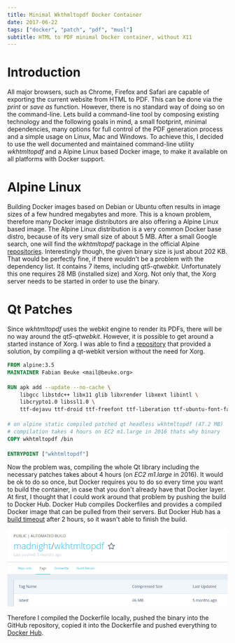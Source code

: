 ```yaml
---
title: Minimal Wkthmltopdf Docker Container
date: 2017-06-22
tags: ["docker", "patch", "pdf", "musl"]
subtitle: HTML to PDF minimal Docker container, without X11
---
```


# Introduction

All major browsers, such as Chrome, Firefox and Safari are capable of exporting the current website from HTML to PDF. This can be done via the _print_ or _save as_ function. However, there is no standard way of doing so on the command-line. Lets build a command-line tool by composing existing technology and the following goals in mind, a small footprint, minimal dependencies, many options for full control of the PDF generation process and a simple usage on Linux, Mac and Windows. To achieve this, I decided to use the well documented and maintained command-line utility *wkhtmltopdf* and a Alpine Linux based Docker image, to make it available on all platforms with Docker support.

# Alpine Linux

Building Docker images based on Debian or Ubuntu often results in image sizes of a few hundred megabytes and more. This is a known problem, therefore many Docker image distributors are also offering a Alpine Linux based image. The Alpine Linux distribution is a very common Docker base distro, because of its very small size of about 5 MB. After a small Google search, one will find the *wkhtmltopdf* package in the official Alpine [repositories](https://pkgs.alpinelinux.org/package/edge/testing/x86/wkhtmltopdf). Interestingly though, the given binary size is just about 202 KB. That would be perfectly fine, if there wouldn't be a problem with the dependency list. It contains 7 items, including *qt5-qtwebkit*. Unfortunately this one requires 28 MB (installed size) and Xorg. Not only that, the Xorg server needs to be started in order to use the binary.

# Qt Patches

Since *wkhtmltopdf* uses the webkit engine to render its PDFs, there will be no way around the *qt5-qtwebkit*. However, it is possible to get around a started instance of Xorg. I was able to find a [repository](https://github.com/alloylab/Docker-Alpine-wkhtmltopdf) that provided a solution, by compiling a qt-webkit version without the need for Xorg.

```Dockerfile
FROM alpine:3.5
MAINTAINER Fabian Beuke <mail@beuke.org>

RUN apk add --update --no-cache \
    libgcc libstdc++ libx11 glib libxrender libxext libintl \
    libcrypto1.0 libssl1.0 \
    ttf-dejavu ttf-droid ttf-freefont ttf-liberation ttf-ubuntu-font-family

# on alpine static compiled patched qt headless wkhtmltopdf (47.2 MB)
# compilation takes 4 hours on EC2 m1.large in 2016 thats why binary
COPY wkhtmltopdf /bin

ENTRYPOINT ["wkhtmltopdf"]
```

Now the problem was, compiling the whole Qt library including the necessary patches takes about 4 hours (on *EC2 m1.large* in 2016). It would be ok to do so once, but Docker requires you to do so every time you want to build the container, in case that you don't already have that Docker layer. At first, I thought that I could work around that problem by pushing the build to Docker Hub. Docker Hub compiles Dockerfiles and provides a compiled Docker image that can be pulled from their servers. But Docker Hub has a [build timeout](https://stackoverflow.com/questions/34440753/docker-hub-timeout-in-automated-build) after 2 hours, so it wasn't able to finish the build.

![](/images/docker-wkhtmltopdf-alpine.png)

Therefore I compiled the Dockerfile locally, pushed the binary into the GitHub repository, copied it into the Dockerfile and pushed everything to [Docker Hub](https://github.com/madnight/docker-alpine-wkhtmltopdf).
